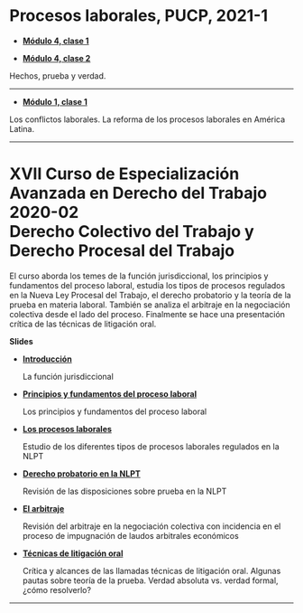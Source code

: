 # Procesos laborales, PUCP, 2021-1


* [**Módulo 4, clase 1**](https://paulparedes.github.io/slides-ah-rojos/M4-C1-hechos-prueba-verdad.html)

* [**Módulo 4, clase 2**](https://paulparedes.github.io/slides/M4-C1-hecho-prueba-verdad-segunda-parte.html)

Hechos, prueba y verdad.

***

* [**Módulo 1, clase 1**](https://paulparedes.github.io/slides-ah/TSS603-M1C1.html)

Los conflictos laborales. La reforma de los procesos laborales en América Latina.


* * *

# XVII Curso de Especialización Avanzada en Derecho del Trabajo 2020-02</br>Derecho Colectivo del Trabajo y Derecho Procesal del Trabajo

El curso aborda los temes de la función jurisdiccional, los principios y fundamentos del proceso laboral, estudia los tipos de procesos regulados en la Nueva Ley Procesal del Trabajo, el derecho probatorio y la teoría de la prueba en materia laboral. También se analiza el arbitraje en la negociación colectiva desde el lado del proceso. Finalmente se hace una presentación crítica de las técnicas de litigación oral.

**Slides**

 * [**Introducción**](https://paulparedes.github.io/slides/17cea-dt-1.html)
 
   La función jurisdiccional
   
 * [**Principios y fundamentos del proceso laboral**](https://paulparedes.github.io/slides/17cea-dt-2.html)
 
   Los principios y fundamentos del proceso laboral
   
 * [**Los procesos laborales**](https://paulparedes.github.io/slides/17cea-dt-3.html)
 
   Estudio de los diferentes tipos de procesos laborales regulados en la NLPT
   
 * [**Derecho probatorio en la NLPT**](https://paulparedes.github.io/slides/17cea-dt-4.html)
 
   Revisión de las disposiciones sobre prueba en la NLPT
   
 * [**El arbitraje**](https://paulparedes.github.io/slides/17cea-dt-5.html)
 
   Revisión del arbitraje en la negociación colectiva con incidencia en el proceso de impugnación de laudos arbitrales económicos
   
 * [**Técnicas de litigación oral**](https://paulparedes.github.io/slides/17cea-dt-6.html)
 
   Crítica y alcances de las llamadas técnicas de litigación oral. Algunas pautas sobre teoría de la prueba. Verdad absoluta vs. verdad formal, ¿cómo resolverlo?
   
* * *

